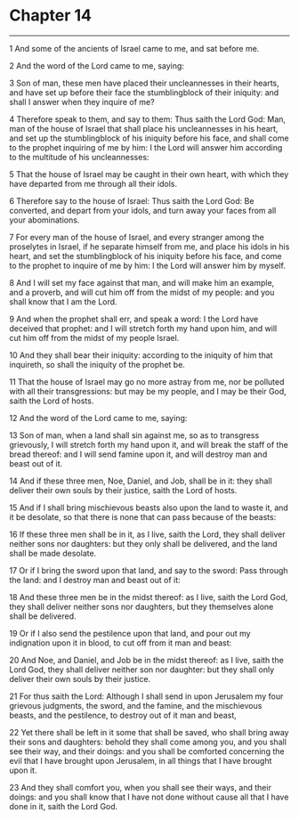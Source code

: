 # Chapter 14

***

1 And some of the ancients of Israel came to me, and sat before me.

2 And the word of the Lord came to me, saying:

3 Son of man, these men have placed their uncleannesses in their hearts, and have set up before their face the stumblingblock of their iniquity: and shall I answer when they inquire of me?

4 Therefore speak to them, and say to them: Thus saith the Lord God: Man, man of the house of Israel that shall place his uncleannesses in his heart, and set up the stumblingblock of his iniquity before his face, and shall come to the prophet inquiring of me by him: I the Lord will answer him according to the multitude of his uncleannesses:

5 That the house of Israel may be caught in their own heart, with which they have departed from me through all their idols.

6 Therefore say to the house of Israel: Thus saith the Lord God: Be converted, and depart from your idols, and turn away your faces from all your abominations.

7 For every man of the house of Israel, and every stranger among the proselytes in Israel, if he separate himself from me, and place his idols in his heart, and set the stumblingblock of his iniquity before his face, and come to the prophet to inquire of me by him: I the Lord will answer him by myself.

8 And I will set my face against that man, and will make him an example, and a proverb, and will cut him off from the midst of my people: and you shall know that I am the Lord.

9 And when the prophet shall err, and speak a word: I the Lord have deceived that prophet: and I will stretch forth my hand upon him, and will cut him off from the midst of my people Israel.

10 And they shall bear their iniquity: according to the iniquity of him that inquireth, so shall the iniquity of the prophet be.

11 That the house of Israel may go no more astray from me, nor be polluted with all their transgressions: but may be my people, and I may be their God, saith the Lord of hosts.

12 And the word of the Lord came to me, saying:

13 Son of man, when a land shall sin against me, so as to transgress grievously, I will stretch forth my hand upon it, and will break the staff of the bread thereof: and I will send famine upon it, and will destroy man and beast out of it.

14 And if these three men, Noe, Daniel, and Job, shall be in it: they shall deliver their own souls by their justice, saith the Lord of hosts.

15 And if I shall bring mischievous beasts also upon the land to waste it, and it be desolate, so that there is none that can pass because of the beasts:

16 If these three men shall be in it, as I live, saith the Lord, they shall deliver neither sons nor daughters: but they only shall be delivered, and the land shall be made desolate.

17 Or if I bring the sword upon that land, and say to the sword: Pass through the land: and I destroy man and beast out of it:

18 And these three men be in the midst thereof: as I live, saith the Lord God, they shall deliver neither sons nor daughters, but they themselves alone shall be delivered.

19 Or if I also send the pestilence upon that land, and pour out my indignation upon it in blood, to cut off from it man and beast:

20 And Noe, and Daniel, and Job be in the midst thereof: as I live, saith the Lord God, they shall deliver neither son nor daughter: but they shall only deliver their own souls by their justice.

21 For thus saith the Lord: Although I shall send in upon Jerusalem my four grievous judgments, the sword, and the famine, and the mischievous beasts, and the pestilence, to destroy out of it man and beast,

22 Yet there shall be left in it some that shall be saved, who shall bring away their sons and daughters: behold they shall come among you, and you shall see their way, and their doings: and you shall be comforted concerning the evil that I have brought upon Jerusalem, in all things that I have brought upon it.

23 And they shall comfort you, when you shall see their ways, and their doings: and you shall know that I have not done without cause all that I have done in it, saith the Lord God.

